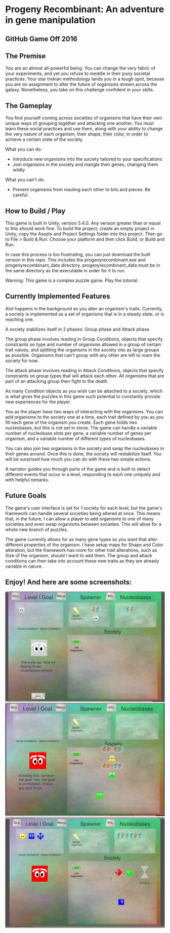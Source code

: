 # Progeny Recombinant: An adventure in gene manipulation
## GitHub Game Off 2016

## The Premise

You are an almost all-powerful being. You can change the very fabric of your experiments,
and yet you refuse to meddle in their puny societal practices. Your star trekian methodology
lands you in a tough spot, because you are on assignment to alter the future of organisms 
strewn across the galaxy. Nonetheless, you take on this challenge confident in your skills.

## The Gameplay

You find yourself coming across societies of organisms that have their own unique ways of 
grouping together and attacking one another. You must learn these social practices and use 
them, along with your ability to change the very nature of each organism, their shape, their
color, in order to achieve a certain state of the society.

What you can do:

* Introduce new organisms into the society tailored to your specifications
* Join organisms in the society and mangle their genes, changing them wildly

What you can't do:

* Prevent organisms from mauling each other to bits and pieces. Be careful.

## How to Build / Play

This game is built in Unity, version 5.4.0. Any version greater than or equal to this should 
work fine. To build the project, create an empty project in Unity, copy the Assets and 
Project Settings folder into this project. Then go to File > Build & Run. Choose your platform
and then click Build, or Build and Run. 

In case this process is too frustrating, you can just download the built version in this repo.
This includes the progenyrecombinant.exe and progenyrecombinant_data directory. progenyrecombinant_data 
must be in the same directory as the executable in order for it to run.

Warning: This game is a complex puzzle game. Play the tutorial.

## Currently Implemented Features

Alot happens in the background as you alter an organism's traits. Currently, a society is implemented
as a set of organisms that is in a steady state, or is reaching one. 

A society stabilizes itself in 2 phases: Group phase and Attack phase.

The group phase involves reading in Group Conditions, objects that specify constraints on type and number of
organisms allowed in a group of certain trait values, and splitting the organisms in the society into 
as large groups as possible. Organisms that can't group with any other are left to roam the society for now.

The attack phase involves reading in Attack Conditions, objects that specify constraints on group types
that will attack each other. All organisms that are part of an attacking group then fight to the death.

As many Condition objects as you wish can be attached to a society, which is what gives the puzzles in this
game such potential to constantly provide new experiences for the player.

You as the player have two ways of interacting with the organisms. You can add organisms to the society one 
at a time, each trait defined by you as you fill each gene of the organism you create. Each gene holds two 
nucleobases, but this is not set in stone. The game can handle a variable number of nucleobase slots per gene,
a variable number of genes per organism, and a variable number of different types of nucleobases.

You can also join two organisms in the society and swap the nucleobases in their genes around. Once this is done,
the society will restabilize itself. You will be surprised how much you can do with these two simple actions.

A narrator guides you through parts of the game and is built to detect different events that occur in a level, 
responding to each one uniquely and with helpful remarks.

## Future Goals

The game's user interface is set for 1 society for each level, but the game's framework can handle several societies being altered at once. This means that, in the future, I can allow a player to add organisms to one of many societies 
and even swap organisms between societies. This will allow for a whole new branch of puzzles.

The game currently allows for as many gene types as you want that alter different properties of the organism. I 
have setup maps for Shape and Color alteration, but the framework has room for other trait alterations, such as Size of 
the organism, should I want to add them. The group and attack conditions can then take into account these new traits
as they are already variable in nature.

## Enjoy! And here are some screenshots:

![alt tag](Screenshots/Tutorial1.PNG)
![alt tag](Screenshots/Tutorial2.PNG)
![alt tag](Screenshots/LevelSet1.PNG)


